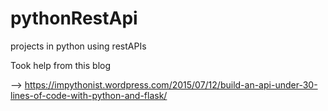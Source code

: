 # pythonRestApi
projects in python using restAPIs


Took help from this blog 

-->  https://impythonist.wordpress.com/2015/07/12/build-an-api-under-30-lines-of-code-with-python-and-flask/
